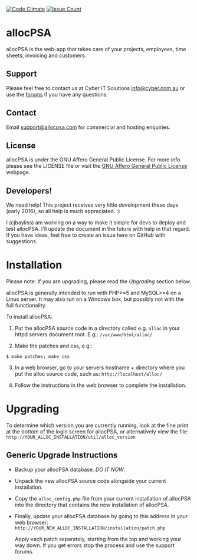 [![Code Climate](https://codeclimate.com/github/cyberitsolutions/alloc/badges/gpa.svg)](https://codeclimate.com/github/cyberitsolutions/alloc) [![Issue Count](https://codeclimate.com/github/cyberitsolutions/alloc/badges/issue_count.svg)](https://codeclimate.com/github/cyberitsolutions/alloc)

# allocPSA
allocPSA is the web-app that takes care of your projects, employees, time
sheets, invoicing and customers.

## Support
Please feel free to contact us at Cyber IT Solutions
[info@cyber.com.au](mailto:info@cyber.com.au) or use the
[forums](http://sourceforge.net/p/allocpsa/discussion/) if you have any
questions.

## Contact
Email [support@allocpsa.com](mailto:support@allocpsa.com) for commercial and
hosting enquiries.

## License
allocPSA is under the GNU Affero General Public License. For more info please
see the LICENSE file or visit the [GNU Affero General Public
License](http://www.gnu.org/licenses/agpl-3.0.en.html) webpage.  

## Developers!
We need help! This project receives very little development these days (early
2016), so all help is much appreciated. :)

I (cjbayliss) am working on a way to make it simple for devs to deploy and test
allocPSA. I'll update the document in the future with help in that regard. If
you have ideas, feel free to create an issue here on GitHub with suggestions.

# Installation
Please note: If you are upgrading, please read the _Upgrading_ section below.

allocPSA is generally intended to run with PHP>=5 and MySQL>=4 on a Linux
server. It may also run on a Windows box, but possibly not with the full
functionality.

To install allocPSA:

1) Put the allocPSA source code in a directory called e.g. `alloc` in your
httpd servers document root. E.g.: `/var/www/html/alloc/`

2) Make the patches and css, e.g.:

```
$ make patches; make css
```

3) In a web browser, go to your servers hostname + directory where you put the
alloc source code, such as: `http://localhost/alloc/`

4) Follow the instructions in the web browser to complete the installation.

# Upgrading
To determine which version you are currently running, look at the fine print at
the bottom of the login screen for allocPSA, or alternatively view the file:
`http://YOUR_ALLOC_INSTALLATION/util/alloc_version`

## Generic Upgrade Instructions
- Backup your allocPSA database. _DO IT NOW_.
- Unpack the new allocPSA source code alongside your current installation.
- Copy the `alloc_config.php` file from your current installation of
  allocPSA into the directory that contains the new installation of allocPSA.

- Finally, update your allocPSA database by going to this address in your web
  browser: `http://YOUR_NEW_ALLOC_INSTALLATION/installation/patch.php`

  Apply each patch separately, starting from the top and working your way
  down. If you get errors stop the process and use the support forums.
